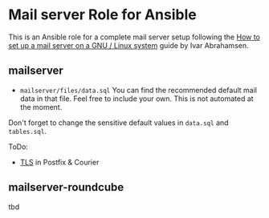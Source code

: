 # Mail server Role for Ansible

This is an Ansible role for a complete mail server setup following the [How to set up a mail server on a GNU / Linux system](http://flurdy.com/docs/postfix/) guide by Ivar Abrahamsen.

## mailserver
* `mailserver/files/data.sql` You can find the recommended default mail data in that file. Feel free to include your own.
This is not automated at the moment.

Don't forget to change the sensitive default values in `data.sql` and `tables.sql`.

ToDo:
* [TLS](http://flurdy.com/docs/postfix/#config-secure-crypt) in Postfix & Courier

## mailserver-roundcube
tbd
